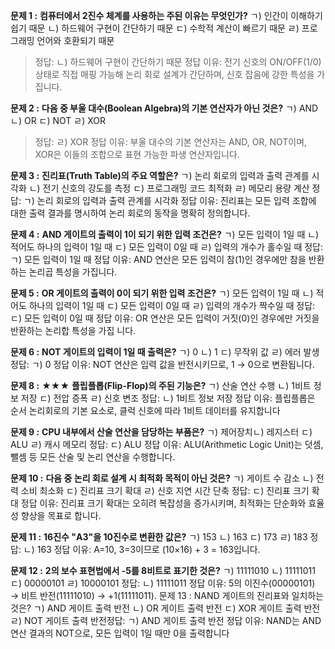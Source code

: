 **문제 1 :**
**컴퓨터에서 2진수 체계를 사용하는 주된 이유는 무엇인가?**
ㄱ) 인간이 이해하기 쉽기 때문
ㄴ) 하드웨어 구현이 간단하기 때문
ㄷ) 수학적 계산이 빠르기 때문
ㄹ) 프로그래밍 언어와 호환되기 때문

> 정답: ㄴ) 하드웨어 구현이 간단하기 때문
> 정답 이유: 전기 신호의 ON/OFF(1/0) 상태로 직접 매핑 가능해 논리 회로 설계가 간단하며, 신호 잡음에 강한 특성을 가집니다. 

**문제 2 :**
**다음 중 부울 대수(Boolean Algebra)의 기본 연산자가 아닌 것은?**
ㄱ) AND
ㄴ) OR
ㄷ) NOT
ㄹ) XOR

> 정답: ㄹ) XOR
> 정답 이유: 부울 대수의 기본 연산자는 AND, OR, NOT이며,
> XOR은 이들의 조합으로 표현 가능한 파생 연산자입니다. 

**문제 3 :**
**진리표(Truth Table)의 주요 역할은?**
ㄱ) 논리 회로의 입력과 출력 관계를 시각화
ㄴ) 전기 신호의 강도를 측정
ㄷ) 프로그래밍 코드 최적화
ㄹ) 메모리 용량 계산
정답: ㄱ) 논리 회로의 입력과 출력 관계를 시각화
정답 이유: 진리표는 모든 입력 조합에 대한 출력 결과를 명시하여 논리 회로의 동작을 명확히 정의합니다. 

**문제 4 :**
**AND 게이트의 출력이 1이 되기 위한 입력 조건은?**
ㄱ) 모든 입력이 1일 때
ㄴ) 적어도 하나의 입력이 1일 때
ㄷ) 모든 입력이 0일 때
ㄹ) 입력의 개수가 홀수일 때
정답: ㄱ) 모든 입력이 1일 때
정답 이유: AND 연산은 모든 입력이 참(1)인 경우에만 참을 반환하는 논리곱 특성을 가집니다. 

**문제 5 :**
**OR 게이트의 출력이 0이 되기 위한 입력 조건은?**
ㄱ) 모든 입력이 1일 때
ㄴ) 적어도 하나의 입력이 1일 때
ㄷ) 모든 입력이 0일 때
ㄹ) 입력의 개수가 짝수일 때
정답: ㄷ) 모든 입력이 0일 때
정답 이유: OR 연산은 모든 입력이 거짓(0)인 경우에만 거짓을 반환하는 논리합 특성을 가집
니다. 

**문제 6 :**
**NOT 게이트의 입력이 1일 때 출력은?**
ㄱ) 0
ㄴ) 1
ㄷ) 무작위 값
ㄹ) 에러 발생
정답: ㄱ) 0
정답 이유: NOT 연산은 입력 값을 반전시키므로, 1 → 0으로 변환됩니다.

**문제 8 :** ★★★
**플립플롭(Flip-Flop)의 주된 기능은?**
ㄱ) 산술 연산 수행
ㄴ) 1비트 정보 저장
ㄷ) 전압 증폭
ㄹ) 신호 변조
정답: ㄴ) 1비트 정보 저장
정답 이유: 플립플롭은 순서 논리회로의 기본 요소로, 클럭 신호에 따라 1비트 데이터를 유지합니다

**문제 9 :**
**CPU 내부에서 산술 연산을 담당하는 부품은?**
ㄱ) 제어장치ㄴ) 레지스터
ㄷ) ALU
ㄹ) 캐시 메모리
정답: ㄷ) ALU
정답 이유: ALU(Arithmetic Logic Unit)는 덧셈, 뺄셈 등 모든 산술 및 논리 연산을 수행합니다. 

**문제 10 :**
**다음 중 논리 회로 설계 시 최적화 목적이 아닌 것은?**
ㄱ) 게이트 수 감소
ㄴ) 전력 소비 최소화
ㄷ) 진리표 크기 확대
ㄹ) 신호 지연 시간 단축
정답: ㄷ) 진리표 크기 확대
정답 이유: 진리표 크기 확대는 오히려 복잡성을 증가시키며, 최적화는 단순화와 효율성 향상을 목표로 합니다. 

**문제 11 :**
**16진수 "A3"을 10진수로 변환한 값은?**
ㄱ) 153
ㄴ) 163
ㄷ) 173
ㄹ) 183
정답: ㄴ) 163
정답 이유: A=10, 3=3이므로 (10×16) + 3 = 163입니다. 

**문제 12 :**
**2의 보수 표현법에서 -5를 8비트로 표기한 것은?**
ㄱ) 11111010
ㄴ) 11111011
ㄷ) 00000101
ㄹ) 10000101
정답: ㄴ) 11111011
정답 이유: 5의 이진수(00000101) → 비트 반전(11111010) → +1(11111011).
문제 13 :
NAND 게이트의 진리표와 일치하는 것은?
ㄱ) AND 게이트 출력 반전
ㄴ) OR 게이트 출력 반전
ㄷ) XOR 게이트 출력 반전
ㄹ) NOT 게이트 출력 반전정답: ㄱ) AND 게이트 출력 반전
정답 이유: NAND는 AND 연산 결과의 NOT으로, 모든 입력이 1일 때만 0을 출력합니다